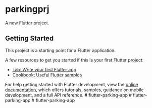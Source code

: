 # parkingprj

A new Flutter project.

## Getting Started

This project is a starting point for a Flutter application.

A few resources to get you started if this is your first Flutter project:

- [Lab: Write your first Flutter app](https://docs.flutter.dev/get-started/codelab)
- [Cookbook: Useful Flutter samples](https://docs.flutter.dev/cookbook)

For help getting started with Flutter development, view the
[online documentation](https://docs.flutter.dev/), which offers tutorials,
samples, guidance on mobile development, and a full API reference.
#   f l u t t e r - p a r k i n g - a p p  
 #   f l u t t e r - p a r k i n g - a p p  
 #   f l u t t e r - p a r k i n g - a p p  
 